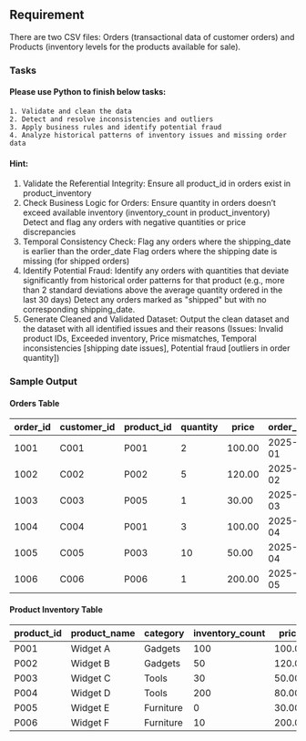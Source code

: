 ## Requirement
There are two CSV files: Orders (transactional data of customer orders) and Products (inventory 
levels for the products available for sale).

### Tasks

#### Please use Python to finish below tasks:
    1. Validate and clean the data
    2. Detect and resolve inconsistencies and outliers
    3. Apply business rules and identify potential fraud
    4. Analyze historical patterns of inventory issues and missing order data

#### Hint:
1. Validate the Referential Integrity:
Ensure all product_id in orders exist in product_inventory
2. Check Business Logic for Orders:
Ensure quantity in orders doesn’t exceed available inventory (inventory_count in 
product_inventory)
Detect and flag any orders with negative quantities or price discrepancies
3. Temporal Consistency Check:
Flag any orders where the shipping_date is earlier than the order_date
Flag orders where the shipping date is missing (for shipped orders)
4. Identify Potential Fraud:
Identify any orders with quantities that deviate significantly from historical order patterns 
for that product (e.g., more than 2 standard deviations above the average quantity ordered 
in the last 30 days)
Detect any orders marked as "shipped" but with no corresponding shipping_date.
5. Generate Cleaned and Validated Dataset:
Output the clean dataset and the dataset with all identified issues and their reasons
(Issues: Invalid product IDs, Exceeded inventory, Price mismatches, Temporal 
inconsistencies [shipping date issues], Potential fraud [outliers in order quantity])


### Sample Output

#### Orders Table

| order\_id | customer\_id | product\_id | quantity | price  | order\_date | shipping\_date | order\_status |
| --------- | ------------ | ----------- | -------- | ------ | ----------- | -------------- | ------------- |
| 1001      | C001         | P001        | 2        | 100.00 | 2025-05-01  | 2025-05-03     | Shipped       |
| 1002      | C002         | P002        | 5        | 120.00 | 2025-05-02  | 2025-05-06     | Pending       |
| 1003      | C003         | P005        | 1        | 30.00  | 2025-05-03  | 2025-05-04     | Cancelled     |
| 1004      | C004         | P001        | 3        | 100.00 | 2025-05-04  | 2025-05-07     | Shipped       |
| 1005      | C005         | P003        | 10       | 50.00  | 2025-05-04  | NULL           | Pending       |
| 1006      | C006         | P006        | 1        | 200.00 | 2025-05-05  | 2025-05-06     | Shipped       |


#### Product Inventory Table

| product\_id | product\_name | category  | inventory\_count | price  |
| ----------- | ------------- | --------- | ---------------- | ------ |
| P001        | Widget A      | Gadgets   | 100              | 100.00 |
| P002        | Widget B      | Gadgets   | 50               | 120.00 |
| P003        | Widget C      | Tools     | 30               | 50.00  |
| P004        | Widget D      | Tools     | 200              | 80.00  |
| P005        | Widget E      | Furniture | 0                | 30.00  |
| P006        | Widget F      | Furniture | 10               | 200.00 |
